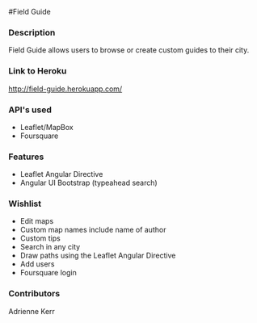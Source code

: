 
#Field Guide

### Description
Field Guide allows users to browse or create custom guides to their city.

### Link to Heroku
<http://field-guide.herokuapp.com/>

### API's used
* Leaflet/MapBox
* Foursquare

### Features
* Leaflet Angular Directive
* Angular UI Bootstrap (typeahead search)

### Wishlist
* Edit maps
* Custom map names include name of author
* Custom tips
* Search in any city
* Draw paths using the Leaflet Angular Directive 
* Add users
* Foursquare login

### Contributors
Adrienne Kerr
